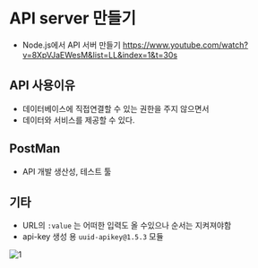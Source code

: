 # API server 만들기

- Node.js에서 API 서버 만들기
  https://www.youtube.com/watch?v=8XpVJaEWesM&list=LL&index=1&t=30s

## API 사용이유

- 데이터베이스에 직접연결할 수 있는 권한을 주지 않으면서
- 데이터와 서비스를 제공할 수 있다.

## PostMan

- API 개발 생산성, 테스트 툴

## 기타

- URL의 `:value` 는 어떠한 입력도 올 수있으나 순서는 지켜져야함
- api-key 생성 용 `uuid-apikey@1.5.3` 모듈

![1](https://user-images.githubusercontent.com/57665888/183100422-068982c4-033b-4cf5-9032-936b3c94af7c.png)
